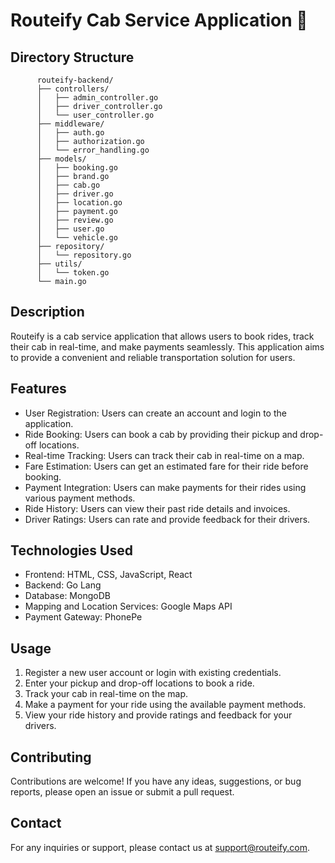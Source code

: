 # Routeify Cab Service Application 🚗

## Directory Structure

```
      routeify-backend/
      ├── controllers/
      │   ├── admin_controller.go
      │   ├── driver_controller.go
      │   └── user_controller.go
      ├── middleware/
      │   ├── auth.go
      │   ├── authorization.go
      │   └── error_handling.go
      ├── models/
      │   ├── booking.go
      │   ├── brand.go
      │   ├── cab.go
      │   ├── driver.go
      │   ├── location.go
      │   ├── payment.go
      │   ├── review.go
      │   ├── user.go
      │   └── vehicle.go
      ├── repository/
      │   └── repository.go
      ├── utils/
      │   └── token.go
      └── main.go
```

## Description
Routeify is a cab service application that allows users to book rides, track their cab in real-time, and make payments seamlessly. This application aims to provide a convenient and reliable transportation solution for users.

## Features
- User Registration: Users can create an account and login to the application.
- Ride Booking: Users can book a cab by providing their pickup and drop-off locations.
- Real-time Tracking: Users can track their cab in real-time on a map.
- Fare Estimation: Users can get an estimated fare for their ride before booking.
- Payment Integration: Users can make payments for their rides using various payment methods.
- Ride History: Users can view their past ride details and invoices.
- Driver Ratings: Users can rate and provide feedback for their drivers.

## Technologies Used
- Frontend: HTML, CSS, JavaScript, React
- Backend: Go Lang
- Database: MongoDB
- Mapping and Location Services: Google Maps API
- Payment Gateway: PhonePe



## Usage
1. Register a new user account or login with existing credentials.
2. Enter your pickup and drop-off locations to book a ride.
3. Track your cab in real-time on the map.
4. Make a payment for your ride using the available payment methods.
5. View your ride history and provide ratings and feedback for your drivers.

## Contributing
Contributions are welcome! If you have any ideas, suggestions, or bug reports, please open an issue or submit a pull request.



## Contact
For any inquiries or support, please contact us at support@routeify.com.
